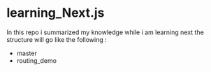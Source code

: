 # learning_Next.js
In this repo i summarized my knowledge while i am learning next 
the structure will go like the following : 
   - master 
   - routing_demo 
